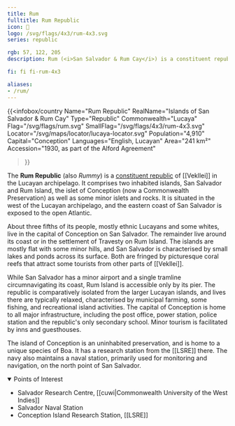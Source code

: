 ```yaml
---
title: Rum
fulltitle: Rum Republic
icon: 🍹
logo: /svg/flags/4x3/rum-4x3.svg
series: republic

rgb: 57, 122, 205
description: Rum (<i>San Salvador & Rum Cay</i>) is a constituent republic of Vekllei located in the Lucayan Archipelago.

fi: fi fi-rum-4x3

aliases:
- /rum/
---
```

{{<infobox/country
	 Name="Rum Republic"
	 RealName="Islands of San Salvador & Rum Cay"
	 Type="Republic"
	 Commonwealth="Lucaya"
	 Flag="/svg/flags/rum.svg"
	 SmallFlag="/svg/flags/4x3/rum-4x3.svg"
	 Locator="/svg/maps/locator/lucaya-locator.svg"
	 Population="4,910"
	 Capital="Conception"
	 Languages="English, Lucayan"
	 Area="241 km²"
	 Accession="1930, as part of the Alford Agreement"
 >}}

The <span class="fi fi-rum-4x3"></span> **Rum Republic** (also *Rummy*) is a [constituent republic](/republics/) of [[Vekllei]] in the Lucayan archipelago. It comprises two inhabited islands, San Salvador and Rum Island, the islet of Conception (now a Commonwealth Preservation) as well as some minor islets and rocks. It is situated in the west of the Lucayan archipelago, and the eastern coast of San Salvador is exposed to the open Atlantic.

About three fifths of its people, mostly ethnic Lucayans and some whites, live in the capital of Conception on San Salvador. The remainder live around its coast or in the settlement of Travesty on Rum Island. The islands are mostly flat with some minor hills, and San Salvador is characterised by small lakes and ponds across its surface. Both are fringed by picturesque coral reefs that attract some tourists from other parts of [[Vekllei]].

While San Salvador has a minor airport and a single tramline circumnavigating its coast, Rum Island is accessible only by its pier. The republic is comparatively isolated from the larger Lucayan islands, and lives there are typically relaxed, characterised by municipal farming, some fishing, and recreational island activities. The capital of Conception is home to all major infrastructure, including the post office, power station, police station and the republic's only secondary school. Minor tourism is facilitated by inns and guesthouses.

The island of Conception is an uninhabited preservation, and is home to a unique species of Boa. It has a research station from the [[LSRE]] there. The navy also maintains a naval station, primarily used for monitoring and navigation, on the north point of San Salvador.

<details open>
  <summary>Points of Interest</summary>

* Salvador Research Centre, [[cuwi|Commonwealth University of the West Indies]]
* Salvador Naval Station
* Conception Island Research Station, [[LSRE]]
</details>

